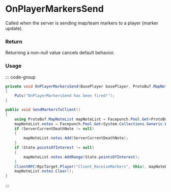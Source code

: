 # OnPlayerMarkersSend
<Badge type="info" text="Player"/>[<Badge type="danger" text="Carbon Compatible"/>](https://github.com/CarbonCommunity/Carbon)[<Badge type="warning" text="Oxide Compatible"/>](https://github.com/OxideMod/Oxide.Rust)
Called when the server is sending map/team markers to a player (marker update).

### Return
Returning a non-null value cancels default behavior.

### Usage
::: code-group
```csharp [Example]
private void OnPlayerMarkersSend(BasePlayer basePlayer, ProtoBuf.MapNoteList local0)
{
	Puts("OnPlayerMarkersSend has been fired!");
}
```
```csharp [Source — Assembly-CSharp @ BasePlayer]
public void SendMarkersToClient()
{
	using ProtoBuf.MapNoteList mapNoteList = Facepunch.Pool.Get<ProtoBuf.MapNoteList>();
	mapNoteList.notes = Facepunch.Pool.Get<System.Collections.Generic.List<ProtoBuf.MapNote>>();
	if (ServerCurrentDeathNote != null)
	{
		mapNoteList.notes.Add(ServerCurrentDeathNote);
	}
	if (State.pointsOfInterest != null)
	{
		mapNoteList.notes.AddRange(State.pointsOfInterest);
	}
	ClientRPC(RpcTarget.Player("Client_ReceiveMarkers", this), mapNoteList);
	mapNoteList.notes.Clear();
}

```
:::
